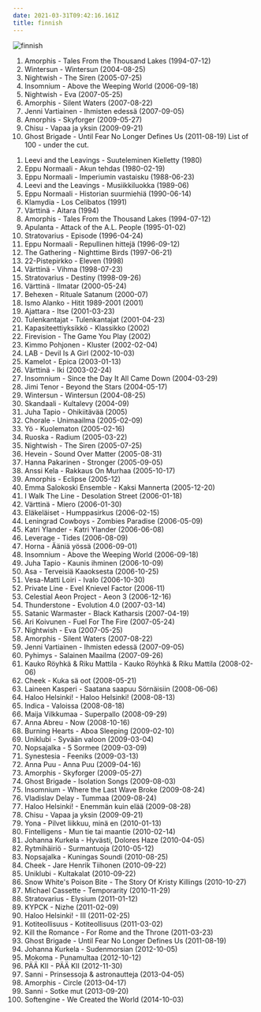 ```yaml
---
date: 2021-03-31T09:42:16.161Z
title: finnish
---
```

![finnish](http://coverartarchive.org/release/b4f9f593-9df6-4b7c-90c9-94fac1e96ef5/24755686201-250.jpg)
1. Amorphis - Tales From the Thousand Lakes (1994-07-12)
2. Wintersun - Wintersun (2004-08-25)
3. Nightwish - The Siren (2005-07-25)
4. Insomnium - Above the Weeping World (2006-09-18)
5. Nightwish - Eva (2007-05-25)
6. Amorphis - Silent Waters (2007-08-22)
7. Jenni Vartiainen - Ihmisten edessä (2007-09-05)
8. Amorphis - Skyforger (2009-05-27)
9. Chisu - Vapaa ja yksin (2009-09-21)
10. Ghost Brigade - Until Fear No Longer Defines Us (2011-08-19)
List of 100 - under the cut.
<!-- more -->

1. Leevi and the Leavings - Suuteleminen Kielletty (1980)
2. Eppu Normaali - Akun tehdas (1980-02-19)
3. Eppu Normaali - Imperiumin vastaisku (1988-06-23)
4. Leevi and the Leavings - Musiikkiluokka (1989-06)
5. Eppu Normaali - Historian suurmiehiä (1990-06-14)
6. Klamydia - Los Celibatos (1991)
7. Värttinä - Aitara (1994)
8. Amorphis - Tales From the Thousand Lakes (1994-07-12)
9. Apulanta - Attack of the A.L. People (1995-01-02)
10. Stratovarius - Episode (1996-04-24)
11. Eppu Normaali - Repullinen hittejä (1996-09-12)
12. The Gathering - Nighttime Birds (1997-06-21)
13. 22-Pistepirkko - Eleven (1998)
14. Värttinä - Vihma (1998-07-23)
15. Stratovarius - Destiny (1998-09-26)
16. Värttinä - Ilmatar (2000-05-24)
17. Behexen - Rituale Satanum (2000-07)
18. Ismo Alanko - Hitit 1989-2001 (2001)
19. Ajattara - Itse (2001-03-23)
20. Tulenkantajat - Tulenkantajat (2001-04-23)
21. Kapasiteettiyksikkö - Klassikko (2002)
22. Firevision - The Game You Play (2002)
23. Kimmo Pohjonen - Kluster (2002-02-04)
24. LAB - Devil Is A Girl (2002-10-03)
25. Kamelot - Epica (2003-01-13)
26. Värttinä - Iki (2003-02-24)
27. Insomnium - Since the Day It All Came Down (2004-03-29)
28. Jimi Tenor - Beyond the Stars (2004-05-17)
29. Wintersun - Wintersun (2004-08-25)
30. Skandaali - Kultalevy (2004-09)
31. Juha Tapio - Ohikiitävää (2005)
32. Chorale - Unimaailma (2005-02-09)
33. Yö - Kuolematon (2005-02-16)
34. Ruoska - Radium (2005-03-22)
35. Nightwish - The Siren (2005-07-25)
36. Hevein - Sound Over Matter (2005-08-31)
37. Hanna Pakarinen - Stronger (2005-09-05)
38. Anssi Kela - Rakkaus On Murhaa (2005-10-17)
39. Amorphis - Eclipse (2005-12)
40. Emma Salokoski Ensemble - Kaksi Mannerta (2005-12-20)
41. I Walk The Line - Desolation Street (2006-01-18)
42. Värttinä - Miero (2006-01-30)
43. Eläkeläiset - Humppasirkus (2006-02-15)
44. Leningrad Cowboys - Zombies Paradise (2006-05-09)
45. Katri Ylander - Katri Ylander (2006-06-08)
46. Leverage - Tides (2006-08-09)
47. Horna - Ääniä yössä (2006-09-01)
48. Insomnium - Above the Weeping World (2006-09-18)
49. Juha Tapio - Kaunis ihminen (2006-10-09)
50. Asa - Terveisiä Kaaoksesta (2006-10-25)
51. Vesa-Matti Loiri - Ivalo (2006-10-30)
52. Private Line - Evel Knievel Factor (2006-11)
53. Celestial Aeon Project - Aeon 3 (2006-12-16)
54. Thunderstone - Evolution 4.0 (2007-03-14)
55. Satanic Warmaster - Black Katharsis (2007-04-19)
56. Ari Koivunen - Fuel For The Fire (2007-05-24)
57. Nightwish - Eva (2007-05-25)
58. Amorphis - Silent Waters (2007-08-22)
59. Jenni Vartiainen - Ihmisten edessä (2007-09-05)
60. Pyhimys - Salainen Maailma (2007-09-26)
61. Kauko Röyhkä & Riku Mattila - Kauko Röyhkä & Riku Mattila (2008-02-06)
62. Cheek - Kuka sä oot (2008-05-21)
63. Laineen Kasperi - Saatana saapuu Sörnäisiin (2008-06-06)
64. Haloo Helsinki! - Haloo Helsinki! (2008-08-13)
65. Indica - Valoissa (2008-08-18)
66. Maija Vilkkumaa - Superpallo (2008-09-29)
67. Anna Abreu - Now (2008-10-16)
68. Burning Hearts - Aboa Sleeping (2009-02-10)
69. Uniklubi - Syvään valoon (2009-03-04)
70. Nopsajalka - 5 Sormee (2009-03-09)
71. Synestesia - Feeniks (2009-03-13)
72. Anna Puu - Anna Puu (2009-04-16)
73. Amorphis - Skyforger (2009-05-27)
74. Ghost Brigade - Isolation Songs (2009-08-03)
75. Insomnium - Where the Last Wave Broke (2009-08-24)
76. Vladislav Delay - Tummaa (2009-08-24)
77. Haloo Helsinki! - Enemmän kuin elää (2009-08-28)
78. Chisu - Vapaa ja yksin (2009-09-21)
79. Yona - Pilvet liikkuu, minä en (2010-01-13)
80. Fintelligens - Mun tie tai maantie (2010-02-14)
81. Johanna Kurkela - Hyvästi, Dolores Haze (2010-04-05)
82. Rytmihäiriö - Surmantuoja (2010-05-12)
83. Nopsajalka - Kuningas Soundi (2010-08-25)
84. Cheek - Jare Henrik Tiihonen (2010-09-22)
85. Uniklubi - Kultakalat (2010-09-22)
86. Snow White's Poison Bite - The Story Of Kristy Killings (2010-10-27)
87. Michael Cassette - Temporarity (2010-11-29)
88. Stratovarius - Elysium (2011-01-12)
89. KYPCK - Nizhe (2011-02-09)
90. Haloo Helsinki! - III (2011-02-25)
91. Kotiteollisuus - Kotiteollisuus (2011-03-02)
92. Kill the Romance - For Rome and the Throne (2011-03-23)
93. Ghost Brigade - Until Fear No Longer Defines Us (2011-08-19)
94. Johanna Kurkela - Sudenmorsian (2012-10-05)
95. Mokoma - Punamultaa (2012-10-12)
96. PÄÄ KII - PÄÄ KII (2012-11-30)
97. Sanni - Prinsessoja & astronautteja (2013-04-05)
98. Amorphis - Circle (2013-04-17)
99. Sanni - Sotke mut (2013-09-20)
100. Softengine - We Created the World (2014-10-03)
